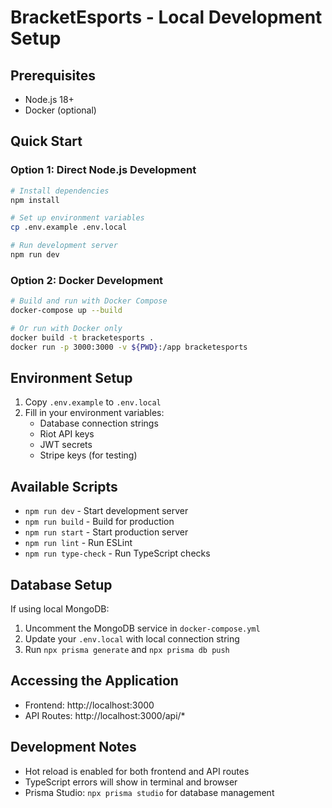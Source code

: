 # BracketEsports - Local Development Setup

## Prerequisites

- Node.js 18+
- Docker (optional)

## Quick Start

### Option 1: Direct Node.js Development

```bash
# Install dependencies
npm install

# Set up environment variables
cp .env.example .env.local

# Run development server
npm run dev
```

### Option 2: Docker Development

```bash
# Build and run with Docker Compose
docker-compose up --build

# Or run with Docker only
docker build -t bracketesports .
docker run -p 3000:3000 -v ${PWD}:/app bracketesports
```

## Environment Setup

1. Copy `.env.example` to `.env.local`
2. Fill in your environment variables:
   - Database connection strings
   - Riot API keys
   - JWT secrets
   - Stripe keys (for testing)

## Available Scripts

- `npm run dev` - Start development server
- `npm run build` - Build for production
- `npm run start` - Start production server
- `npm run lint` - Run ESLint
- `npm run type-check` - Run TypeScript checks

## Database Setup

If using local MongoDB:

1. Uncomment the MongoDB service in `docker-compose.yml`
2. Update your `.env.local` with local connection string
3. Run `npx prisma generate` and `npx prisma db push`

## Accessing the Application

- Frontend: http://localhost:3000
- API Routes: http://localhost:3000/api/\*

## Development Notes

- Hot reload is enabled for both frontend and API routes
- TypeScript errors will show in terminal and browser
- Prisma Studio: `npx prisma studio` for database management
